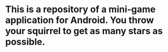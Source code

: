 # This is a repository of a mini-game application for Android. You throw your squirrel to get as many stars as possible.
